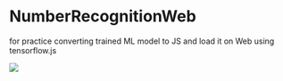 # NumberRecognitionWeb

for practice converting trained ML model to JS and load it on Web using tensorflow.js

<img src="https://github.com/myanpetra99/WebNumberRecognition/blob/main/ss.gif"/>
